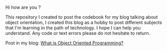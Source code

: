 Hi how are you ?

This repository I created to post the codebook for my blog talking about object orientation, I created this blog as a hobby to post different subjects that I'm learning in the path of technology. I hope I can help you understand. Any code or text errors please do not hesitate to return.

Post in my blog:
[What is Object Oriented Programming?](https://edd1.medium.com/object-oriented-programming-language-python-d6d77d42cbcf)

